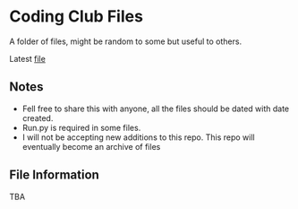 # Coding Club Files

A folder of files, might be random to some but useful to others.

Latest [file](tkagain.py)

## Notes

- Fell free to share this with anyone, all the files should be dated with date created.
- Run.py is required in some files.
- I will not be accepting new additions to this repo. This repo will eventually become an archive of files

## File Information

TBA
<!-- okay, if you read this then hi.
Basically this area is a list of the files and some information about them other than using the git stuff
Although this is going to take a while due to other things and automating it is not always fun. -->